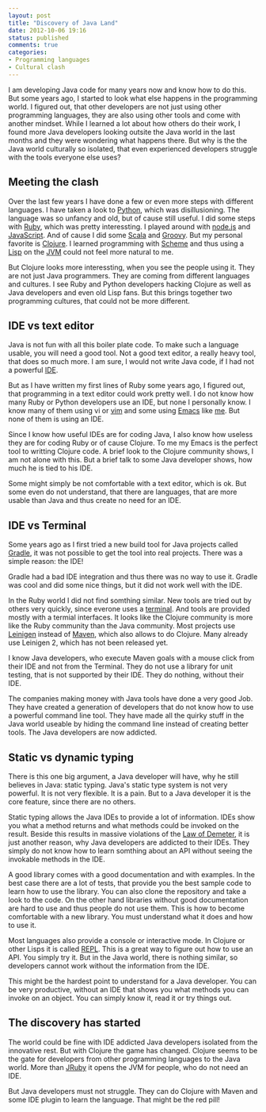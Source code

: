 ```yaml
---
layout: post
title: "Discovery of Java Land"
date: 2012-10-06 19:16
status: published
comments: true
categories: 
- Programming languages
- Cultural clash
---
```


I am developing Java code for many years now and know how to do
this. But some years ago, I started to look what else happens in the
programming world. I figured out, that other developers are not just
using other programming languages, they are also using other tools and
come with another mindset. While I learned a lot about how others do
their work, I found more Java developers looking outsite the Java
world in the last months and they were wondering what happens
there. But why is the the Java world culturally so isolated, that even
experienced developers struggle with the tools everyone else uses?

<!--more-->

Meeting the clash
----------

Over the last few years I have done a few or even more steps with
different languages. I have taken a look to
[Python](http://www.python.org), which was disillusioning. The
language was so unfancy and old, but of cause still useful. I did some
steps with [Ruby](http://www.ruby-lang.org), which was pretty
interessting. I played around with [node.js](http://nodejs.org) and
[JavaScript](https://en.wikipedia.org/wiki/JavaScript). And of cause I
did some [Scala](http://www.scala-lang.org) and
[Groovy](http://groovy.codehaus.org). But my personal favorite is
[Clojure](http://clojure.org/). I learned programming with
[Scheme](https://en.wikipedia.org/wiki/Scheme_\(programming_language\))
and thus using a
[Lisp](https://en.wikipedia.org/wiki/Lisp_programming_language) on the
[JVM](https://en.wikipedia.org/wiki/Java_virtual_machine) could not
feel more natural to me.

But Clojure looks more interessting, when you see the people using
it. They are not just Java programmers. They are coming from different
languages and cultures. I see Ruby and Python developers hacking
Clojure as well as Java developers and even old Lisp fans. But this
brings together two programming cultures, that could not be more
different.

IDE vs text editor
----------

Java is not fun with all this boiler plate code. To make such a
language usable, you will need a good tool. Not a good text editor, a
really heavy tool, that does so much more. I am sure, I would not
write Java code, if I had not a powerful
[IDE](http://www.jetbrains.com/idea/).

But as I have written my first lines of Ruby some years ago, I figured
out, that programming in a text editor could work pretty well. I do
not know how many Ruby or Python developers use an IDE, but none I
personally know. I know many of them using vi or
[vim](http://www.vim.org) and some using
[Emacs](http://www.gnu.org/software/emacs/) like
[me](https://github.com/jehrhardt/prelude). But none of them is using
an IDE.

Since I know how useful IDEs are for coding Java, I also know how
useless they are for coding Ruby or of cause Clojure. To me my Emacs is
the perfect tool to writting Clojure code. A brief look to the Clojure
community shows, I am not alone with this. But a brief talk to some
Java developer shows, how much he is tied to his IDE.

Some might simply be not comfortable with a text editor, which is
ok. But some even do not understand, that there are languages, that
are more usable than Java and thus create no need for an IDE.

IDE vs Terminal
----------

Some years ago as I first tried a new build tool for Java projects
called [Gradle](http://gradle.org), it was not possible to get the
tool into real projects. There was a simple reason: the IDE!

Gradle had a bad IDE integration and thus there was no way to use
it. Gradle was cool and did some nice things, but it did not work well
with the IDE.

In the Ruby world I did not find somthing similar. New tools are tried
out by others very quickly, since everone uses a
[terminal](https://en.wikipedia.org/wiki/Terminal_emulator). And tools
are provided mostly with a termial interfaces. It looks like the
Clojure community is more like the Ruby community than the Java
community. Most projects use [Leinigen](http://leiningen.org) instead
of [Maven](https://maven.apache.org), which also allows to do
Clojure. Many already use Leinigen 2, which has not been released yet.

I know Java developers, who execute Maven goals with a mouse click
from their IDE and not from the Terminal. They do not use a library
for unit testing, that is not supported by their IDE. They do nothing,
without their IDE.

The companies making money with Java tools have done a very good
Job. They have created a generation of developers that do not know how
to use a powerful command line tool. They have made all the quirky
stuff in the Java world useable by hiding the command line instead of
creating better tools. The Java developers are now addicted.

Static vs dynamic typing
----------

There is this one big argument, a Java developer will have, why he
still believes in Java: static typing. Java's static type system is
not very powerful. It is not very flexible. It is a pain. But to a
Java developer it is the core feature, since there are no others.

Static typing allows the Java IDEs to provide a lot of
information. IDEs show you what a method returns and what methods
could be invoked on the result. Beside this results in massive
violations of the
[Law of Demeter](https://en.wikipedia.org/wiki/Law_of_Demeter), it is
just another reason, why Java developers are addicted to their
IDEs. They simply do not know how to learn somthing about an API
without seeing the invokable methods in the IDE.

A good library comes with a good documentation and with examples. In
the best case there are a lot of tests, that provide you the best
sample code to learn how to use the library. You can also clone the
repository and take a look to the code. On the other hand libraries
without good documentation are hard to use and thus people do not use
them. This is how to become comfortable with a new library. You must
understand what it does and how to use it.

Most languages also provide a console or interactive mode. In Clojure
or other Lisps it is called
[REPL](http://clojure.org/getting_started). This is a great way to
figure out how to use an API. You simply try it. But in the Java
world, there is nothing similar, so developers cannot work without the
information from the IDE.

This might be the hardest point to understand for a Java
developer. You can be very productive, without an IDE that shows you
what methods you can invoke on an object. You can simply know it, read
it or try things out.

The discovery has started
----------

The world could be fine with IDE addicted Java developers isolated
from the innovative rest. But with Clojure the game has
changed. Clojure seems to be the gate for developers from other
programming languages to the Java world. More than
[JRuby](http://jruby.org) it opens the JVM for people, who do not need
an IDE.

But Java developers must not struggle. They can do Clojure with Maven
and some IDE plugin to learn the language. That might be the red pill!
